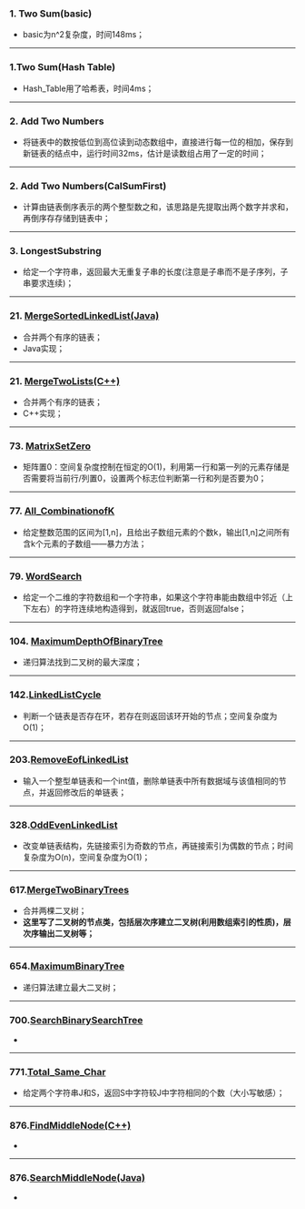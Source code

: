 ### 1. Two Sum(basic)

* basic为n^2复杂度，时间148ms；

---



### 1.Two Sum(Hash Table)

* Hash_Table用了哈希表，时间4ms；

---



### 2. Add Two Numbers

* 将链表中的数按低位到高位读到动态数组中，直接进行每一位的相加，保存到新链表的结点中，运行时间32ms，估计是读数组占用了一定的时间；

---



### 2. Add Two Numbers(CalSumFirst)

* 计算由链表倒序表示的两个整型数之和，该思路是先提取出两个数字并求和，再倒序存存储到链表中；

---



### 3. LongestSubstring

* 给定一个字符串，返回最大无重复子串的长度(注意是子串而不是子序列，子串要求连续)；

---



### 21. [MergeSortedLinkedList(Java)](https://github.com/RabbitTea/LeetCode-OJ/tree/master/MergeSortedLinkedList)

* 合并两个有序的链表；
* Java实现；

---



### 21. [MergeTwoLists(C++)](https://github.com/RabbitTea/LeetCode-OJ/tree/master/MergeTwoLists)

* 合并两个有序的链表；
* C++实现；

---



### 73. [MatrixSetZero](https://github.com/RabbitTea/LeetCode-OJ/tree/master/MatrixSetZero/MatrixSetZero)

* 矩阵置0：空间复杂度控制在恒定的O(1)，利用第一行和第一列的元素存储是否需要将当前行/列置0，设置两个标志位判断第一行和列是否要为0；

---



### 77. [All_CombinationofK](https://github.com/RabbitTea/LeetCode-OJ/tree/master/All_CombinationofK)

* 给定整数范围的区间为[1,n]，且给出子数组元素的个数k，输出[1,n]之间所有含k个元素的子数组——暴力方法；

---



### 79. [WordSearch](https://github.com/RabbitTea/LeetCode-OJ/tree/master/WordSearch/WordSearch)

* 给定一个二维的字符数组和一个字符串，如果这个字符串能由数组中邻近（上下左右）的字符连续地构造得到，就返回true，否则返回false；

---



### 104. [MaximumDepthOfBinaryTree](https://github.com/RabbitTea/LeetCode-OJ/tree/master/MaximumDepthOfBinaryTree)

* 递归算法找到二叉树的最大深度；

---



### 142.[LinkedListCycle](https://github.com/RabbitTea/LeetCode-OJ/tree/master/LinkedListCycle)

* 判断一个链表是否存在环，若存在则返回该环开始的节点；空间复杂度为O(1)；

---



### 203.[RemoveEofLinkedList](https://github.com/RabbitTea/LeetCode-OJ/tree/master/RemoveEofLinkedList/RemoveEofLinkedList)

* 输入一个整型单链表和一个int值，删除单链表中所有数据域与该值相同的节点，并返回修改后的单链表；

---



### 328.[OddEvenLinkedList](https://github.com/RabbitTea/LeetCode-OJ/tree/master/OddEvenLinkedList)

* 改变单链表结构，先链接索引为奇数的节点，再链接索引为偶数的节点；时间复杂度为O(n)，空间复杂度为O(1)；

---



### 617.[MergeTwoBinaryTrees](https://github.com/RabbitTea/LeetCode-OJ/tree/master/MergeTwoBinaryTrees)

* 合并两棵二叉树；
* **这里写了二叉树的节点类，包括层次序建立二叉树(利用数组索引的性质)，层次序输出二叉树等；**

---



### 654.[MaximumBinaryTree](https://github.com/RabbitTea/LeetCode-OJ/tree/master/MaximumBinaryTree)

* 递归算法建立最大二叉树；

---



### 700.[SearchBinarySearchTree](https://github.com/RabbitTea/LeetCode-OJ/tree/master/SearchBinarySearchTree)

* 

---



### 771.[Total_Same_Char](https://github.com/RabbitTea/LeetCode-OJ/tree/master/Total_Same_Char)

* 给定两个字符串J和S，返回S中字符较J中字符相同的个数（大小写敏感）；

---



### 876.[FindMiddleNode(C++)](https://github.com/RabbitTea/LeetCode-OJ/tree/master/FindMiddleNode)

* 

---



### 876.[SearchMiddleNode(Java)](https://github.com/RabbitTea/LeetCode-OJ/tree/master/SearchMiddleNode)

* 